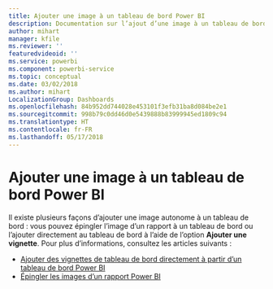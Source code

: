 ```yaml
---
title: Ajouter une image à un tableau de bord Power BI
description: Documentation sur l’ajout d’une image à un tableau de bord Power BI.
author: mihart
manager: kfile
ms.reviewer: ''
featuredvideoid: ''
ms.service: powerbi
ms.component: powerbi-service
ms.topic: conceptual
ms.date: 03/02/2018
ms.author: mihart
LocalizationGroup: Dashboards
ms.openlocfilehash: 84b952dd744028e453101f3efb31ba8d084be2e1
ms.sourcegitcommit: 998b79c0dd46d0e5439888b83999945ed1809c94
ms.translationtype: HT
ms.contentlocale: fr-FR
ms.lasthandoff: 05/17/2018
---
```

# <a name="add-an-image-to-a-power-bi-dashboard"></a>Ajouter une image à un tableau de bord Power BI
Il existe plusieurs façons d’ajouter une image autonome à un tableau de bord : vous pouvez épingler l’image d’un rapport à un tableau de bord ou l’ajouter directement au tableau de bord à l’aide de l’option **Ajouter une vignette**.  Pour plus d’informations, consultez les articles suivants :

* [Ajouter des vignettes de tableau de bord directement à partir d’un tableau de bord Power BI](service-dashboard-add-widget.md)
* [Épingler les images d’un rapport Power BI](service-dashboard-pin-tile-from-report.md)

